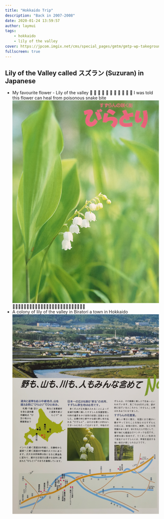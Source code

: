 ```yaml
---
title: "Hokkaido Trip"
description: "Back in 2007-2008"
date: 2020-01-24 13:59:57
author: laymui
tags:
    - hokkaido
    - lily of the valley
cover: https://jpcom.imgix.net/cms/special_pages/gmtm/gmtp-wp-takeground-20200609013920.jpg
fullscreen: true
---
```


## Lily of the Valley called スズラン (Suzuran) in Japanese
- My favourite flower - Lily of the valley 
🌼 🌼 🌼 🌼 🌼 🌼 🌼 🌼 🌼 🌼 🌼 
I was told this flower can heal from poisonous snake bite
![](../../../static/images/Hokkaido_1.jpg)
🌸🌸🌸🌸🌸🌸🌸🌸🌸🌸🌸🌸🌸🌸🌸🌸🌸🌸🌸🌸🌸🌸🌸🌸🌸🌸
- A colony of lily of the valley in Biratori a town in Hokkaido 
![](../../../static/images/Hokkaido_2.jpg)
